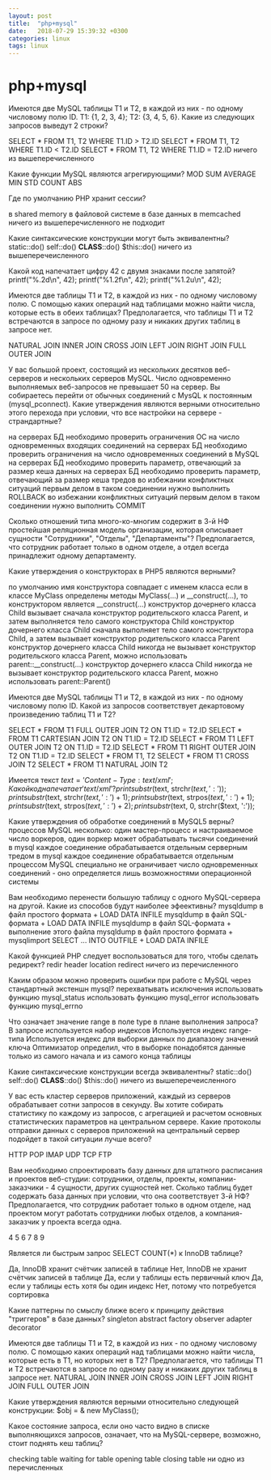 ```yaml
---
layout: post
title:  "php+mysql"
date:   2018-07-29 15:39:32 +0300
categories: linux
tags: linux
---
```


# php+mysql
Имеются две MySQL таблицы T1 и T2, в каждой из них - по одному числовому полю ID. T1: {1, 2, 3, 4}; T2: {3, 4, 5, 6}.
 Какие из следующих запросов выведут 2 строки?

SELECT * FROM T1, T2 WHERE T1.ID > T2.ID
SELECT * FROM T1, T2 WHERE T1.ID < T2.ID
SELECT * FROM T1, T2 WHERE T1.ID = T2.ID
ничего из вышеперечисленного



Какие функции MySQL являются агрегирующими?
MOD
SUM
AVERAGE
MIN
STD
COUNT
ABS



Где по умолчанию PHP хранит сессии?

в shared memory
в файловой системе
в базе данных
в memcached
ничего из вышеперечисленного не подходит



Какие синтаксические конструкции могут быть эквивалентны?
static::do()
self::do()
__CLASS__::do()
$this::do()
ничего из вышеперечеисленного


Какой код напечатает цифру 42 с двумя знаками после запятой?
printf("%.2d\n", 42);
printf("%1.2f\n", 42);
printf("%1.2u\n", 42);

Имеются две таблицы T1 и T2, в каждой из них - по одному числовому полю.
 С помощью каких операций над таблицами можно найти числа, которые есть в обеих таблицах? 
Предполагается, что таблицы T1 и T2 встречаются в запросе по одному разу и никаких других таблиц в запросе нет.

NATURAL JOIN
INNER JOIN
CROSS JOIN
LEFT JOIN
RIGHT JOIN
FULL OUTER JOIN


У вас большой проект, состоящий из нескольких десятков веб-серверов и нескольких серверов MySQL. 
Число одновременно выполняемых веб-запросов не превышает 50 на сервер. 
Вы собираетесь перейти от обычных соединений с MysQL к постоянным (mysql_pconnect).
 Какие утверждения являются верными относительно этого перехода при условии, что все настройки на сервере - страндартные?

на серверах БД необходимо проверить ограничения ОС на число одновременных входящих соединений
на серверах БД необходимо проверить ограничения на число одновременных соединений в MySQL
на серверах БД необходимо проверить параметр, отвечающий за размер кеша данных
на серверах БД необходимо проверить параметр, отвечающий за размер кеша тредов
во избежании конфликтных ситуаций первым делом в таком соединении нужно выполнить ROLLBACK
во избежании конфликтных ситуаций первым делом в таком соединении нужно выполнить COMMIT




Сколько отношений типа много-ко-многим содержит в 3-й НФ простейшая реляционная модель организации, которая описывает сущности
 "Сотрудники", "Отделы", "Департаменты"? 
Предполагается, что сотрудник работает только в одном отделе, а отдел всегда принадлежит одному департаменту.



Какие утверждения о конструкторах в PHP5 являются верными?

по умолчанию имя конструктора совпадает с именем класса
если в классе MyClass определены методы MyClass(...) и __construct(...), то конструктором является __construct(...)
конструктор дочернего класса Child вызывает сначала конструктор родительского класса Parent, и затем выполняется тело самого конструктора Child
конструктор дочернего класса Child сначала выполняет тело самого конструктора Child, а затем вызывает конструктор родительского класса Parent
конструктор дочернего класса Child никогда не вызывает конструктор родительского класса Parent, можно использовать parent::__construct(...)
конструктор дочернего класса Child никогда не вызывает конструктор родительского класса Parent, можно использовать parent::Parent()



Имеются две MySQL таблицы T1 и T2, в каждой из них - по одному числовому полю ID. 
Какой из запросов соответствует декартовому произведению таблиц T1 и T2?

 SELECT * FROM T1 FULL OUTER JOIN T2 ON T1.ID = T2.ID
SELECT * FROM T1 CARTESIAN JOIN T2 ON T1.ID = T2.ID
SELECT * FROM T1 LEFT OUTER JOIN T2 ON T1.ID = T2.ID
SELECT * FROM T1 RIGHT OUTER JOIN T2 ON T1.ID = T2.ID
SELECT * FROM T1, T2
SELECT * FROM T1 CROSS JOIN T2
SELECT * FROM T1 NATURAL JOIN T2



Имеется текст
$text = 'Content-Type: text/xml';
Какой код напечатает 'text/xml'?
 print substr($text, strchr($text, ':'));
print substr($text, strchr($text, ':') + 1);
print substr($text, strpos($text, ':') + 1);
print substr($text, strpos($text, ':') + 2);
print substr($text, 0, strchr($text, ':'));



Какие утверждения об обработке соединений в MySQL5 верны?
процессов MySQL несколько: один мастер-процесс и настраиваемое число воркеров, один воркер может обрабатывать тысячи соединений
в mysql каждое соединение обрабатывается отдельным серверным тредом
в mysql каждое соединение обрабатывается отдельным процессом
MySQL специально не ограничивает число одновременных соединений - оно определяется лишь возможностями операционной системы



Вам необходимо перенести большую таблицу c одного MySQL-сервера на другой. Какие из способов будут наиболее эфеективны?
mysqldump в файл простого формата + LOAD DATA INFILE
mysqldump в файл SQL-формата + LOAD DATA INFILE
mysqldump в файл SQL-формата + выполнение этого файла
mysqldump в файл простого формата + mysqlimport
SELECT ... INTO OUTFILE + LOAD DATA INFILE


Какой функцией PHP следует воспользоваться для того, чтобы сделать редирект?
redir
header
location
redirect
ничего из перечисленного



Каким образом можно проверить ошибки при работе с MySQL через стандартный экстеншн mysql?
перехватывать исключения
использовать функцию mysql_status
использовать функцию mysql_error
использовать функцию mysql_errno


Что означает значение range в поле type в плане выполнения запроса?
В запросе используется набор индексов
Используется индекс range-типа
Используется индекс для выборки данных по диапазону значений ключа
Оптимизатор определил, что в выборке понадобятся данные только из самого начала и из самого конца таблицы


Какие синтаксические конструкции всегда эквивалентны?
static::do()
self::do()
__CLASS__::do()
$this::do()
ничего из вышеперечеисленного




У вас есть кластер серверов приложений, каждый из серверов обрабатывает сотни запросов в секунду.
 Вы хотите собирать статистику по каждому из запросов, с агрегацией и расчетом основных статистических параметров на центральном сервере.
 Какие протоколы отправки данных с серверов приложений на центральный сервер подойдет в такой ситуации лучше всего?

HTTP
POP
IMAP
UDP
TCP
FTP



Вам необходимо спроектировать базу данных для штатного расписания и проектов веб-студии: сотрудники, 
отделы, проекты, компании-заказчики - 4 сущности, других сущностей нет. Сколько таблиц будет содержать база данных при условии, 
что она соответствует 3-й НФ? Предполагается, что сотрудник работает только в одном отделе, 
над проектом могут работать сотрудники любых отделов, а компания-заказчик у проекта всегда одна.

4
5
6
7
8
9

Является ли быстрым запрос SELECT COUNT(*) к InnoDB таблице?

Да, InnoDB хранит счётчик записей в таблице
Нет, InnoDB не хранит счётчик записей в таблице
Да, если у таблицы есть первичный ключ
Да, если у таблицы есть хотя бы один индекс
Нет, потому что потребуется сортировка


Какие паттерны по смыслу ближе всего к принципу действия "триггеров" в базе данных?
singleton
abstract factory
observer
adapter
decorator


Имеются две таблицы T1 и T2, в каждой из них - по одному числовому полю. С помощью каких операций над таблицами можно найти числа,
 которые есть в T1, но которых нет в T2? 
Предполагается, что таблицы T1 и T2 встречаются в запросе по одному разу и никаких других таблиц в запросе нет.
NATURAL JOIN
INNER JOIN
CROSS JOIN
LEFT JOIN
RIGHT JOIN
FULL OUTER JOIN


Какие утверждения являются верными относительно следующей конструкции: $obj = & new MyClass();




 Какое состояние запроса, если оно часто видно в списке выполняющихся запросов, означает, 
что на MySQL-сервере, возможно, стоит поднять кеш таблиц?

сhecking table
waiting for table
opening table
closing table
ни одно из перечисленных


